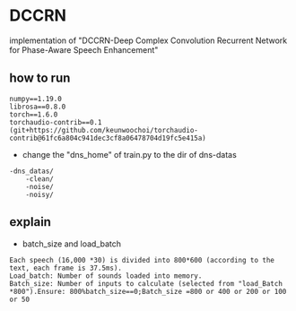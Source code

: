 # DCCRN
implementation of "DCCRN-Deep Complex Convolution Recurrent Network for Phase-Aware Speech Enhancement"
## how to run
```text
numpy==1.19.0
librosa==0.8.0
torch==1.6.0
torchaudio-contrib==0.1 (git+https://github.com/keunwoochoi/torchaudio-contrib@61fc6a804c941dec3cf8a06478704d19fc5e415a)
```
* change the "dns_home" of train.py to the dir of dns-datas
```text
-dns_datas/
    -clean/
    -noise/
    -noisy/
```
## explain
* batch_size and load_batch
```text
Each speech (16,000 *30) is divided into 800*600 (according to the text, each frame is 37.5ms).
Load_batch: Number of sounds loaded into memory. 
Batch_size: Number of inputs to calculate (selected from "load_Batch *800").Ensure: 800%batch_size==0;Batch_size =800 or 400 or 200 or 100 or 50
```
